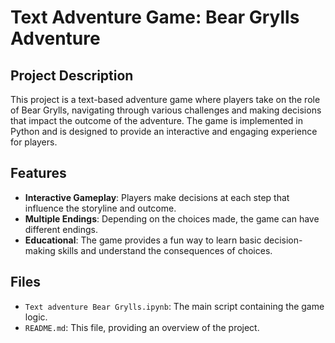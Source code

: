 # Text Adventure Game: Bear Grylls Adventure

## Project Description

This project is a text-based adventure game where players take on the role of Bear Grylls, navigating through various challenges and making decisions that impact the outcome of the adventure. The game is implemented in Python and is designed to provide an interactive and engaging experience for players.

## Features

- **Interactive Gameplay**: Players make decisions at each step that influence the storyline and outcome.
- **Multiple Endings**: Depending on the choices made, the game can have different endings.
- **Educational**: The game provides a fun way to learn basic decision-making skills and understand the consequences of choices.

## Files

- `Text adventure Bear Grylls.ipynb`: The main script containing the game logic.
- `README.md`: This file, providing an overview of the project.




